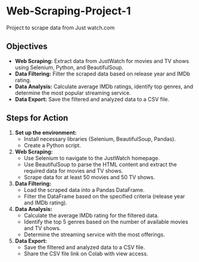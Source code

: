 # Web-Scraping-Project-1
Project to scrape data from Just watch.com
<h2>Objectives</h2>
<ul>
    <li><strong>Web Scraping:</strong> Extract data from JustWatch for movies and TV shows using Selenium,&nbsp;Python,&nbsp;and BeautifulSoup.</li>
    <li><strong>Data Filtering:</strong> Filter the scraped data based on release year and IMDb rating.</li>
    <li><strong>Data Analysis:</strong> Calculate average IMDb ratings,&nbsp;identify top genres,&nbsp;and determine the most popular streaming service.</li>
    <li><strong>Data Export:</strong> Save the filtered and analyzed data to a CSV file.</li>
</ul>
<h2>Steps for Action</h2>
<ol>
    <li><strong>Set up the environment:</strong>
        <ul>
            <li>Install necessary libraries (Selenium,&nbsp;BeautifulSoup,&nbsp;Pandas).</li>
            <li>Create a Python script.</li>
        </ul>
    </li>
    <li><strong>Web Scraping:</strong>
        <ul>
            <li>Use Selenium to navigate to the JustWatch homepage.</li>
            <li>Use BeautifulSoup to parse the HTML content and extract the required data for movies and TV shows.</li>
            <li>Scrape data for at least 50 movies and 50 TV shows.</li>
        </ul>
    </li>
    <li><strong>Data Filtering:</strong>
        <ul>
            <li>Load the scraped data into a Pandas DataFrame.</li>
            <li>Filter the DataFrame based on the specified criteria (release year and IMDb rating).</li>
        </ul>
    </li>
    <li><strong>Data Analysis:</strong>
        <ul>
            <li>Calculate the average IMDb rating for the filtered data.</li>
            <li>Identify the top 5 genres based on the number of available movies and TV shows.</li>
            <li>Determine the streaming service with the most offerings.</li>
        </ul>
    </li>
    <li><strong>Data Export:</strong>
        <ul>
            <li>Save the filtered and analyzed data to a CSV file.</li>
            <li>Share the CSV file link on Colab with view access.</li>
        </ul>
    </li>
</ol>
